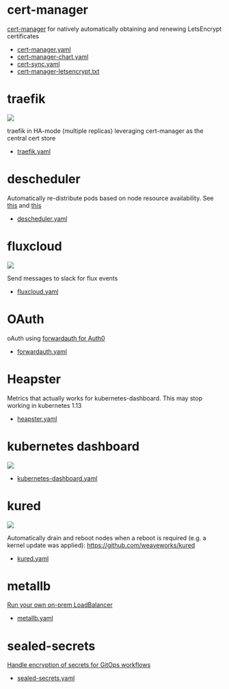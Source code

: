 # cert-manager

[cert-manager](https://github.com/jetstack/cert-manager) for natively automatically obtaining and renewing LetsEncrypt certificates

* [cert-manager.yaml](cert-manager.yaml)
* [cert-manager-chart.yaml](cert-manager-chart.yaml)
* [cert-sync.yaml](cert-sync.yaml)
* [cert-manager-letsencrypt.txt](../manual-steps/yamls/cert-manager-letsencrypt.txt)

# traefik

![](https://i.imgur.com/gwienvX.png)

traefik in HA-mode (multiple replicas) leveraging cert-manager as the central cert store

* [traefik.yaml](traefik.yaml)

# descheduler

Automatically re-distribute pods based on node resource availability. See [this]( https://github.com/kubernetes-incubator/descheduler) and [this](https://akomljen.com/meet-a-kubernetes-descheduler/)

* [descheduler.yaml](descheduler.yaml)

# fluxcloud

![](https://i.imgur.com/yixxNm9.png)

Send messages to slack for flux events

* [fluxcloud.yaml](fluxcloud.yaml)

# OAuth

oAuth using [forwardauth for Auth0](https://github.com/dniel/traefik-forward-auth0)

* [forwardauth.yaml](forwardauth.yaml)

# Heapster

Metrics that actually works for kubernetes-dashboard. This may stop working in kubernetes 1.13

* [heapster.yaml](heapster.yaml)

# kubernetes dashboard

![](https://i.imgur.com/Jl1blwE.png)

* [kubernetes-dashboard.yaml](kubernetes-dashboard.yaml)

# kured

![](https://i.imgur.com/wYWTMGI.png)

Automatically drain and reboot nodes when a reboot is required (e.g. a kernel update was applied): https://github.com/weaveworks/kured

* [kured.yaml](kured.yaml)

# metallb

[Run your own on-prem LoadBalancer](https://metallb.universe.tf/)

* [metallb.yaml](metallb.yaml)

# sealed-secrets

[Handle encryption of secrets for GitOps workflows](https://github.com/bitnami-labs/sealed-secrets)

* [sealed-secrets.yaml](sealed-secrets.yaml)